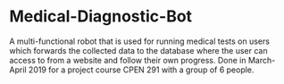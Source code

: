 # Medical-Diagnostic-Bot
A multi-functional robot that is used for running medical tests on users which forwards the collected data to the database where the user can access to from a website and follow their own progress. Done in March-April 2019 for a project course CPEN 291 with a group of 6 people.
